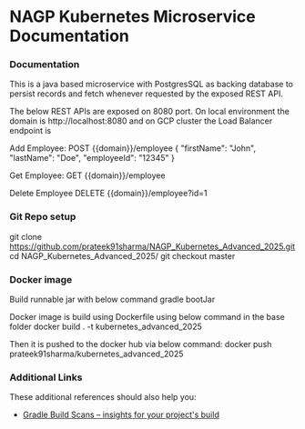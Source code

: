 # NAGP Kubernetes Microservice Documentation

### Documentation

This is a java based microservice with PostgresSQL as backing database to 
persist records and fetch whenever requested by the exposed REST API.

The below REST APIs are exposed on 8080 port. On local environment 
the domain is http://localhost:8080 and on GCP cluster the Load Balancer endpoint is

Add Employee: 
POST {{domain}}/employee
{
"firstName": "John",
"lastName": "Doe",
"employeeId": "12345"
}

Get Employee:
GET {{domain}}/employee

Delete Employee
DELETE {{domain}}/employee?id=1

### Git Repo setup
git clone  https://github.com/prateek91sharma/NAGP_Kubernetes_Advanced_2025.git
cd NAGP_Kubernetes_Advanced_2025/
git checkout master

### Docker image
Build runnable jar with below command
gradle bootJar

Docker image is build using Dockerfile using below command in the base folder
docker build . -t kubernetes_advanced_2025

Then it is pushed to the docker hub via below command:
docker push prateek91sharma/kubernetes_advanced_2025

### Additional Links

These additional references should also help you:

* [Gradle Build Scans – insights for your project's build](https://scans.gradle.com#gradle)


